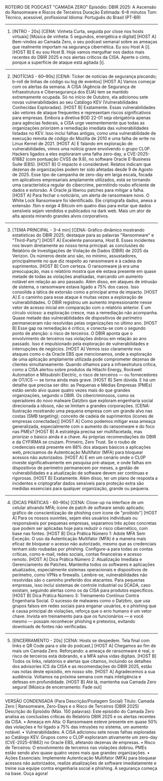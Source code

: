 ROTEIRO DE PODCAST "CAMADA ZERO"
Episódio: DBIR 2025: A Ascensão do Ransomware e Riscos de Terceiros
Duração Estimada: 6–8 minutos Tom: Técnico, acessível, profissional Idioma: Português do Brasil (PT-BR)

--------------------------------------------------------------------------------
1) [INTRO - 20s]
[CENA: Vinheta Curta, seguida por close nos hosts virtuais]
[Música de vinheta: 5 segundos, energética e digital]
[HOST A] Bem-vindos ao Camada Zero, o seu podcast semanal sobre as ameaças que realmente importam na segurança cibernética. Eu sou Host A [i].
[HOST B] E eu sou Host B. Hoje vamos mergulhar nos dados mais recentes do DBIR 2025 e nos alertas críticos da CISA. Aperte o cinto, porque a superfície de ataque está agitada [i].

--------------------------------------------------------------------------------
2) [NOTÍCIAS - 60–90s]
[CENA: Ticker de notícias de segurança piscando; b-roll de linhas de código ou log de eventos]
[HOST A] Vamos começar com os alertas da semana. A CISA (Agência de Segurança de Infraestrutura e Cibersegurança dos EUA) tem se mantido extremamente ocupada. Só no início de Outubro, ela adicionou sete novas vulnerabilidades ao seu Catálogo KEV (Vulnerabilidades Conhecidas Exploradas).
[HOST B] Exatamente. Essas vulnerabilidades são vetores de ataque frequentes e representam riscos significativos para empresas. Embora a diretiva BOD 22-01 seja obrigatória apenas para agências federais, a CISA urge veementemente que todas as organizações priorizem a remediação imediata das vulnerabilidades listadas no KEV. Isso inclui falhas antigas, como uma vulnerabilidade de execução remota de código do Mozilla de 2010 e uma falha de write no Linux Kernel de 2021.
[HOST A] E falando em exploração de vulnerabilidades, vimos uma notícia grave envolvendo o grupo CL0P. Hackers ligados a eles exploraram uma falha zero-day, a CVE-2025-61882 (com pontuação CVSS de 9.8), no software Oracle E-Business Suite (EBS).
[HOST B] O impacto é considerável. Relatos indicam que dezenas de organizações podem ter sido afetadas desde 9 de Agosto de 2025. Esse tipo de campanha de zero-day em larga escala, focada em aplicativos empresariais amplamente utilizados, está se tornando uma característica regular do cibercrime, permitindo roubo eficiente de dados e extorsão. A Oracle já liberou patches para mitigar a falha.
[HOST A] Para fechar o noticiário, um alerta de ransomware novo. O White Lock Ransomware foi identificado. Ele criptografa dados, anexa a extensão .fbin e exige 4 Bitcoin em quatro dias para evitar que dados sensíveis sejam vendidos e publicados na dark web. Mais um ator de alta aposta mirando grandes alvos corporativos.

--------------------------------------------------------------------------------
3) [TEMA PRINCIPAL - 3–4 min]
[CENA: Gráfico dinâmico mostrando estatísticas do DBIR 2025; destaque para as palavras "Ransomware" e "Third-Party"]
[HOST A] Excelente panorama, Host B. Esses incidentes nos levam diretamente ao nosso tema principal: as conclusões do Relatório de Investigações de Violação de Dados (DBIR) de 2025 da Verizon. Os números deste ano são, no mínimo, assustadores, principalmente no que diz respeito ao ransomware e à cadeia de suprimentos.
[HOST B] Com certeza. O ransomware já era uma preocupação, mas o relatório mostra que ele estava presente em quase metade de todas as violações analisadas, marcando um aumento notável em relação ao ano passado. Além disso, em ataques de intrusão de sistema, o ransomware estava ligado a 75% dos casos. Isso consolida a tática de extorsão como a principal arma de impacto.
[HOST A] E o caminho para esse ataque é muitas vezes a exploração de vulnerabilidades. O DBIR registrou um aumento impressionante nesse vetor de acesso inicial em comparação com o relatório anterior. É um círculo vicioso: a exploração cresce, mas a remediação não acompanha. Quase metade das vulnerabilidades de dispositivos de perímetro permaneceram não resolvidas pelas organizações no último ano.
[HOST B] Esse gap na remediação é crítico, e conecta-se com o segundo ponto de atenção: o risco de terceiros. O DBIR aponta que o envolvimento de terceiros nas violações dobrou em relação ao ano passado. Isso é impulsionado pela exploração de vulnerabilidades e interrupções de negócios.
[HOST A] Vemos isso claramente nos ataques como o da Oracle EBS que mencionamos, onde a exploração de uma aplicação amplamente utilizada pode comprometer dezenas de clientes simultaneamente. Quando olhamos para a infraestrutura crítica, como a CISA alertou sobre produtos da Hitachi Energy, Rockwell Automation e Mitsubishi Electric, o risco de terceiros — ou fornecedores de OT/ICS — se torna ainda mais grave.
[HOST B] Sem dúvida. E há um detalhe que precisa ser dito: as Pequenas e Médias Empresas (PMEs) estão sendo alvo quase quatro vezes mais do que grandes organizações, segundo o DBIR. Os cibercriminosos, como os operadores do novo malware Datzbro que exploram engenharia social direcionada a idosos, não se limitam a grandes corporações.
[CENA: Ilustração mostrando uma pequena empresa com um grande alvo nas costas (SMB targeting); conceito de cadeia de suprimentos (ícones de empresas conectadas)]
[HOST A] Como podemos mitigar essa ameaça generalizada, especialmente com o aumento do ransomware e do foco nas PMEs?
[HOST B] A estratégia precisa ser multifacetada, mas priorizar o básico ainda é a chave. As próprias recomendações do DBIR e da CYFIRMA se cruzam. Primeiro, Zero Trust. Se o roubo de credenciais está presente em 88% dos ataques básicos a aplicações web, precisamos de Autenticação Multifator (MFA) para bloquear acessos não autorizados.
[HOST A] E em um cenário onde o CL0P investe significativamente em pesquisa pré-ataque, e onde falhas em dispositivos de perímetro permanecem por meses, a gestão de vulnerabilidades e a atualização de software devem ser contínuas e rigorosas.
[HOST B] Exatamente. Além disso, ter um plano de resposta a incidentes e criptografar dados sensíveis para proteção extra são medidas essenciais para qualquer organização, grande ou pequena.

--------------------------------------------------------------------------------
4) [DICAS PRÁTICAS - 60–90s]
[CENA: Close-up na interface de um celular ativando MFA; ícone de patch de software sendo aplicado; gráfico de conscientização de phishing com ícone de "proibido"]
[HOST A] Para os nossos ouvintes, sejam eles usuários individuais ou responsáveis por pequenas empresas, separamos três ações concretas que podem ser aplicadas hoje para reduzir o risco cibernético, com base nas fontes.
[HOST B] Dica Prática Número 1: Adote MFA Sem Exceção. O uso da Autenticação Multifator (MFA) é a maneira mais eficaz de bloquear o acesso não autorizado, mesmo que as credenciais tenham sido roubadas por phishing. Configure-a para todas as contas críticas, como e-mail, redes sociais, contas financeiras e acesso remoto.
[HOST A] Dica Prática Número 2: Atualização Imediata e Gerenciamento de Patches. Mantenha todos os softwares e aplicações atualizados, especialmente sistemas operacionais e dispositivos de perímetro, como VPNs e firewalls. Lembre-se, vulnerabilidades não resolvidas são o caminho preferido dos atacantes. Para pequenas empresas, isso inclui sistemas de controle industrial ou SCADA, caso existam, seguindo alertas como os da CISA para produtos específicos.
[HOST B] Dica Prática Número 3: Treinamento Contínuo Contra Engenharia Social. O sucesso de malwares como o Datzbro, que usa grupos falsos em redes sociais para enganar usuários, e o phishing que é causa principal de violações, reforça que o erro humano é um vetor chave. Invista em treinamento para que os funcionários — e você mesmo — possam reconhecer phishing e pretextos, evitando downloads de fontes não verificadas.

--------------------------------------------------------------------------------
5) [ENCERRAMENTO - 20s]
[CENA: Hosts se despedem. Tela final com links e QR Code para o site do podcast.]
[HOST A] Chegamos ao fim de mais um Camada Zero. Reforçando: a ameaça de ransomware é real, o risco de terceiros está dobrando, e a MFA salva vidas digitais.
[HOST B] Todos os links, relatórios e alertas que citamos, incluindo os detalhes dos advisories ICS da CISA e as recomendações do DBIR 2025, estão nas notas deste episódio, em nosso site.
[HOST A] Agradecemos a sua audiência. Voltamos na próxima semana com mais inteligência e defesas em profundidade.
[HOST B] Até lá, mantenha sua Camada Zero segura!
[Música de encerramento: Fade out]

--------------------------------------------------------------------------------
VERSÃO CONDENSADA (Para Descrição/Postagem Social)
Título: Camada Zero | Ransomware, Zero-Days e o Risco de Terceiros (DBIR 2025)
Descrição do Episódio (Máx. 150 palavras):
Este episódio do Camada Zero analisa as conclusões críticas do Relatório DBIR 2025 e os alertas recentes da CISA.
• Ameaça em Alta: O Ransomware esteve presente em quase 50% das violações e foi ligado a 75% das intrusões no sistema, um aumento notável.
• Vulnerabilidades: A CISA adicionou sete novas falhas exploradas ao Catálogo KEV. Grupos como o CL0P exploraram ativamente um zero-day (CVE-2025-61882) no Oracle EBS, afetando dezenas de empresas.
• Risco de Terceiros: O envolvimento de terceiros nas violações dobrou. PMEs estão sendo alvo quase quatro vezes mais que grandes organizações.
• Ações Essenciais: Implemente Autenticação Multifator (MFA) para bloquear acessos não autorizados, realize atualizações de software imediatamente e treine sua equipe contra engenharia social e phishing.
A segurança começa na base. Ouça agora!

